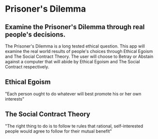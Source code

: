 # Prisoner's Dilemma

## Examine the Prisoner's Dilemma through real people's decisions.
The Prisoner's Dilemma is a long tested ethical question.  This app will examine the real world results of people's choices through Ethical Egoism and The Social Contract Theory.  The user will choose to Betray or Abstain against a computer that will abide by Ethical Egoism and The Social Contract respectively.

## Ethical Egoism
"Each person ought to do whatever will best promote his or her own interests"

## The Social Contract Theory
"The right thing to do is to follow te rules that rational, self-interested people would agree to follow for their mutual benefit"


